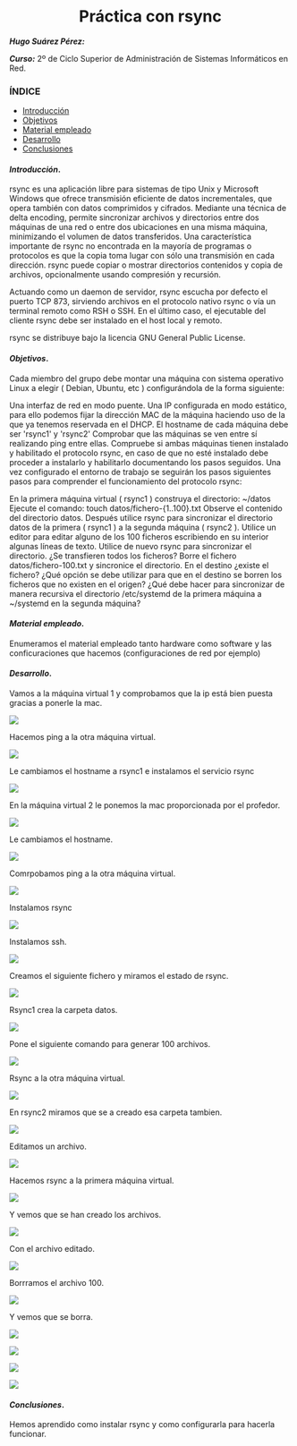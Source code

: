 <center>

# Práctica con rsync


</center>

***Hugo Suárez Pérez:***

***Curso:*** 2º de Ciclo Superior de Administración de Sistemas Informáticos en Red.

### ÍNDICE

+ [Introducción](#id1)
+ [Objetivos](#id2)
+ [Material empleado](#id3)
+ [Desarrollo](#id4)
+ [Conclusiones](#id5)


#### ***Introducción***. <a name="id1"></a>

rsync es una aplicación libre para sistemas de tipo Unix y Microsoft Windows que ofrece transmisión eficiente de datos incrementales, que opera también con datos comprimidos y cifrados. Mediante una técnica de delta encoding, permite sincronizar archivos y directorios entre dos máquinas de una red o entre dos ubicaciones en una misma máquina, minimizando el volumen de datos transferidos. Una característica importante de rsync no encontrada en la mayoría de programas o protocolos es que la copia toma lugar con sólo una transmisión en cada dirección. rsync puede copiar o mostrar directorios contenidos y copia de archivos, opcionalmente usando compresión y recursión.

Actuando como un daemon de servidor, rsync escucha por defecto el puerto TCP 873, sirviendo archivos en el protocolo nativo rsync o vía un terminal remoto como RSH o SSH. En el último caso, el ejecutable del cliente rsync debe ser instalado en el host local y remoto.

rsync se distribuye bajo la licencia GNU General Public License.

#### ***Objetivos***. <a name="id2"></a>

Cada miembro del grupo debe montar una máquina con sistema operativo Linux  a elegir ( Debian, Ubuntu, etc ) configurándola de la forma siguiente:

Una interfaz de red en modo puente. 
Una IP configurada en modo estático, para ello podemos fijar la dirección MAC  de la máquina haciendo uso de la que ya tenemos reservada en el DHCP.
El  hostname  de cada máquina debe ser 'rsync1' y 'rsync2' 
Comprobar que las máquinas se ven entre sí realizando ping entre ellas.
Compruebe si ambas máquinas tienen instalado y habilitado el protocolo rsync, en caso de que no esté instalado debe proceder a instalarlo y habilitarlo documentando los pasos seguidos.
Una vez configurado el entorno de trabajo se seguirán los pasos siguientes  pasos para comprender el funcionamiento del protocolo rsync:

En la primera máquina virtual ( rsync1 ) construya el directorio: ~/datos
Ejecute el comando: touch datos/fichero-{1..100}.txt
Observe el contenido del directorio datos. Después utilice rsync para sincronizar el directorio datos de la primera ( rsync1 ) a la segunda máquina ( rsync2 ).
Utilice un editor para editar alguno de los 100 ficheros escribiendo en su interior algunas líneas de texto.
Utilice de nuevo rsync para sincronizar el directorio. ¿Se transfieren todos los ficheros?
Borre el fichero datos/fichero-100.txt y sincronice el directorio. 
En el destino ¿existe el fichero?
¿Qué opción se debe utilizar para que en el destino se borren los ficheros que no existen en el origen?
¿Qué debe hacer para sincronizar de manera recursiva el directorio /etc/systemd de la primera máquina a ~/systemd en la segunda máquina?

#### ***Material empleado***. <a name="id3"></a>

Enumeramos el material empleado tanto hardware como software y las conficuraciones que hacemos (configuraciones de red por ejemplo) 

#### ***Desarrollo***. <a name="id4"></a>
Vamos a la máquina virtual 1 y comprobamos que la ip está bien puesta gracias a ponerle la mac.

![](img/b1.png)

Hacemos ping a la otra máquina virtual.

![](img/b2.png)

Le cambiamos el hostname a rsync1 e instalamos el servicio rsync

![](img/b3.png)

En la máquina virtual 2 le ponemos la mac proporcionada por el profedor.

![](img/01.png)

Le cambiamos el hostname.

![](img/02.png)

Comrpobamos ping a la otra máquina virtual.

![](img/03.png)

Instalamos rsync

![](img/04.png)

Instalamos ssh.

![](img/05.png)

Creamos el siguiente fichero y miramos el estado de rsync.

![](img/06.png)

Rsync1 crea la carpeta datos. 

![](img/b4.png)

Pone el siguiente comando para generar 100 archivos.

![](img/b5.png)

Rsync a la otra máquina virtual.

![](img/b6.png)

En rsync2 miramos que se a creado esa carpeta tambien.

![](img/07.png)

Editamos un archivo.

![](img/08.png)

Hacemos rsync a la primera máquina virtual.

![](img/09.png)

Y vemos que se han creado los archivos.

![](img/b7.png)

Con el archivo editado.

![](img/b8.png)

Borrramos el archivo 100.

![](img/b9.png)

Y vemos que se borra.

![](img/b10.png)

![](img/10.png)

![](img/11.png)

![](img/b12.png)

#### ***Conclusiones***. <a name="id5"></a>

Hemos aprendido como instalar rsync y como configurarla para hacerla funcionar.
